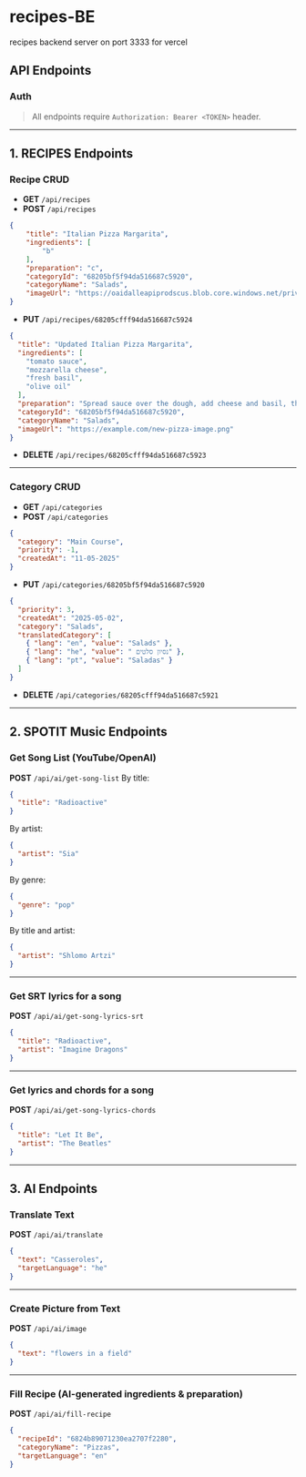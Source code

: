 # recipes-BE
recipes backend server on port 3333 for vercel

## API Endpoints

### Auth
> All endpoints require `Authorization: Bearer <TOKEN>` header.

---



## 1. RECIPES Endpoints

### Recipe CRUD
- **GET** `/api/recipes`
- **POST** `/api/recipes`
```json
{
    "title": "Italian Pizza Margarita",
    "ingredients": [
        "b"
    ],
    "preparation": "c",
    "categoryId": "68205bf5f94da516687c5920",
    "categoryName": "Salads",
    "imageUrl": "https://oaidalleapiprodscus.blob.core.windows.net/private/org-vLDbTnoXHQHu7bgkVTWTfr2P/user-sOg65zcEkTmU6XRdI0JWQXHx/img-9TvuEO8rmMyFUHxq3Dg2xlKC.png?st=2025-05-13T11%3A21%3A13Z&se=2025-05-13T13%3A21%3A13Z&sp=r&sv=2024-08-04&sr=b&rscd=inline&rsct=image/png&skoid=cc612491-d948-4d2e-9821-2683df3719f5&sktid=a48cca56-e6da-484e-a814-9c849652bcb3&skt=2025-05-12T23%3A24%3A10Z&ske=2025-05-13T23%3A24%3A10Z&sks=b&skv=2024-08-04&sig=wALLh1MxrFnzaXL8Sej1WD15Kzh5rqjmXqaoF%2BtXl4U%3D"
}
```
- **PUT** `/api/recipes/68205cfff94da516687c5924`
```json
{
  "title": "Updated Italian Pizza Margarita",
  "ingredients": [
    "tomato sauce",
    "mozzarella cheese",
    "fresh basil",
    "olive oil"
  ],
  "preparation": "Spread sauce over the dough, add cheese and basil, then bake at 425°F for 12-15 minutes until the crust is golden.",
  "categoryId": "68205bf5f94da516687c5920",
  "categoryName": "Salads",
  "imageUrl": "https://example.com/new-pizza-image.png"
}
```
- **DELETE** `/api/recipes/68205cfff94da516687c5923`

---

### Category CRUD
- **GET** `/api/categories`
- **POST** `/api/categories`
```json
{
  "category": "Main Course",
  "priority": -1,
  "createdAt": "11-05-2025"
}
```
- **PUT** `/api/categories/68205bf5f94da516687c5920`
```json
{
  "priority": 3,
  "createdAt": "2025-05-02",
  "category": "Salads",
  "translatedCategory": [
    { "lang": "en", "value": "Salads" },
    { "lang": "he", "value": " נסיון סלטים" },
    { "lang": "pt", "value": "Saladas" }
  ]
}
```
- **DELETE** `/api/categories/68205cfff94da516687c5921`

---

## 2. SPOTIT Music Endpoints

### Get Song List (YouTube/OpenAI)
**POST** `/api/ai/get-song-list`
By title:
```json
{
  "title": "Radioactive"
}
```
By artist:
```json
{
  "artist": "Sia"
}
```
By genre:
```json
{
  "genre": "pop"
}
```
By title and artist:
```json
{
  "artist": "Shlomo Artzi"
}
```

---

### Get SRT lyrics for a song
**POST** `/api/ai/get-song-lyrics-srt`
```json
{
  "title": "Radioactive",
  "artist": "Imagine Dragons"
}
```

---

### Get lyrics and chords for a song
**POST** `/api/ai/get-song-lyrics-chords`
```json
{
  "title": "Let It Be",
  "artist": "The Beatles"
}
```

---

## 3. AI Endpoints

### Translate Text
**POST** `/api/ai/translate`
```json
{
  "text": "Casseroles",
  "targetLanguage": "he"
}
```

---

### Create Picture from Text
**POST** `/api/ai/image`
```json
{
  "text": "flowers in a field"
}
```

---

### Fill Recipe (AI-generated ingredients & preparation)
**POST** `/api/ai/fill-recipe`
```json
{
  "recipeId": "6824b89071230ea2707f2280",
  "categoryName": "Pizzas",
  "targetLanguage": "en"
}
```
